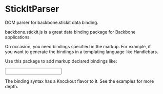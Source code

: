 StickItParser
=============

DOM parser for backbone.stickit data binding.

backbone.stickit.js is a great data binding package for Backbone applications.

On occasion, you need bindings specified in the markup. For example, if you want to generate the bindings in a templating language like Handlebars.

Use this package to add markup declared bindings like:

<input id="some-id" type="text" data-bind="value:myModelAttribute"/>

The binding syntax has a Knockout flavor to it. See the examples for more depth.
